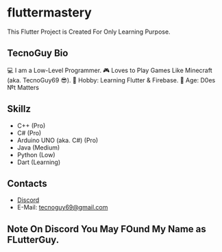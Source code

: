 # fluttermastery

This Flutter Project is Created For Only Learning Purpose.

## TecnoGuy Bio

💻 I am a Low-Level Programmer.
🎮 Loves to Play Games Like Minecraft (aka. TecnoGuy69 😎).
🤗 Hobby: Learning Flutter & Firebase.
🔞 Age: D0es №t Matters

## Skillz

- C++ (Pro)
- C# (Pro)
- Arduino UNO (aka. C#) (Pro)
- Java (Medium)
- Python (Low)
- Dart (Learning)

## Contacts

- [Discord](https://discord.gg/MaXshecY)
- E-Mail: tecnoguy69@gmail.com

## Note On Discord You May FOund My Name as FLutterGuy.
